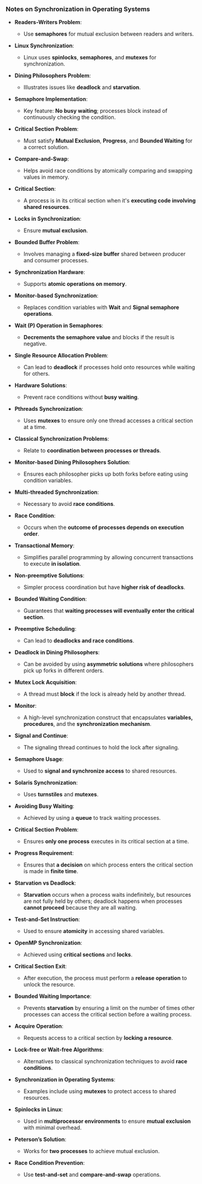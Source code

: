 
### Notes on Synchronization in Operating Systems

- **Readers-Writers Problem**: 
  - Use **semaphores** for mutual exclusion between readers and writers.

- **Linux Synchronization**: 
  - Linux uses **spinlocks**, **semaphores**, and **mutexes** for synchronization.

- **Dining Philosophers Problem**:
  - Illustrates issues like **deadlock** and **starvation**.

- **Semaphore Implementation**:
  - Key feature: **No busy waiting**; processes block instead of continuously checking the condition.

- **Critical Section Problem**:
  - Must satisfy **Mutual Exclusion**, **Progress**, and **Bounded Waiting** for a correct solution.

- **Compare-and-Swap**:
  - Helps avoid race conditions by atomically comparing and swapping values in memory.

- **Critical Section**:
  - A process is in its critical section when it's **executing code involving shared resources**.

- **Locks in Synchronization**:
  - Ensure **mutual exclusion**.

- **Bounded Buffer Problem**:
  - Involves managing a **fixed-size buffer** shared between producer and consumer processes.

- **Synchronization Hardware**:
  - Supports **atomic operations on memory**.

- **Monitor-based Synchronization**:
  - Replaces condition variables with **Wait** and **Signal semaphore operations**.

- **Wait (P) Operation in Semaphores**:
  - **Decrements the semaphore value** and blocks if the result is negative.

- **Single Resource Allocation Problem**:
  - Can lead to **deadlock** if processes hold onto resources while waiting for others.

- **Hardware Solutions**:
  - Prevent race conditions without **busy waiting**.

- **Pthreads Synchronization**:
  - Uses **mutexes** to ensure only one thread accesses a critical section at a time.

- **Classical Synchronization Problems**:
  - Relate to **coordination between processes or threads**.

- **Monitor-based Dining Philosophers Solution**:
  - Ensures each philosopher picks up both forks before eating using condition variables.

- **Multi-threaded Synchronization**:
  - Necessary to avoid **race conditions**.

- **Race Condition**:
  - Occurs when the **outcome of processes depends on execution order**.

- **Transactional Memory**:
  - Simplifies parallel programming by allowing concurrent transactions to execute **in isolation**.

- **Non-preemptive Solutions**:
  - Simpler process coordination but have **higher risk of deadlocks**.

- **Bounded Waiting Condition**:
  - Guarantees that **waiting processes will eventually enter the critical section**.

- **Preemptive Scheduling**:
  - Can lead to **deadlocks and race conditions**.

- **Deadlock in Dining Philosophers**:
  - Can be avoided by using **asymmetric solutions** where philosophers pick up forks in different orders.

- **Mutex Lock Acquisition**:
  - A thread must **block** if the lock is already held by another thread.

- **Monitor**:
  - A high-level synchronization construct that encapsulates **variables, procedures**, and the **synchronization mechanism**.

- **Signal and Continue**:
  - The signaling thread continues to hold the lock after signaling.

- **Semaphore Usage**:
  - Used to **signal and synchronize access** to shared resources.

- **Solaris Synchronization**:
  - Uses **turnstiles** and **mutexes**.

- **Avoiding Busy Waiting**:
  - Achieved by using a **queue** to track waiting processes.

- **Critical Section Problem**:
  - Ensures **only one process** executes in its critical section at a time.

- **Progress Requirement**:
  - Ensures that **a decision** on which process enters the critical section is made in **finite time**.

- **Starvation vs Deadlock**:
  - **Starvation** occurs when a process waits indefinitely, but resources are not fully held by others; deadlock happens when processes **cannot proceed** because they are all waiting.

- **Test-and-Set Instruction**:
  - Used to ensure **atomicity** in accessing shared variables.

- **OpenMP Synchronization**:
  - Achieved using **critical sections** and **locks**.

- **Critical Section Exit**:
  - After execution, the process must perform a **release operation** to unlock the resource.

- **Bounded Waiting Importance**:
  - Prevents **starvation** by ensuring a limit on the number of times other processes can access the critical section before a waiting process.

- **Acquire Operation**:
  - Requests access to a critical section by **locking a resource**.

- **Lock-free or Wait-free Algorithms**:
  - Alternatives to classical synchronization techniques to avoid **race conditions**.

- **Synchronization in Operating Systems**:
  - Examples include using **mutexes** to protect access to shared resources.

- **Spinlocks in Linux**:
  - Used in **multiprocessor environments** to ensure **mutual exclusion** with minimal overhead.

- **Peterson’s Solution**:
  - Works for **two processes** to achieve mutual exclusion.

- **Race Condition Prevention**:
  - Use **test-and-set** and **compare-and-swap** operations. 

